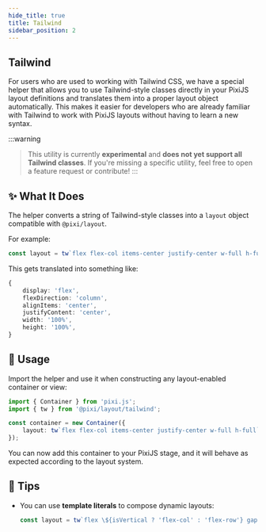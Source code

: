 ```yaml
---
hide_title: true
title: Tailwind
sidebar_position: 2
---
```


## Tailwind

For users who are used to working with Tailwind CSS, we have a special helper that allows you to use Tailwind-style classes directly in your PixiJS layout definitions and translates them into a proper layout object automatically. This makes it easier for developers who are already familiar with Tailwind to work with PixiJS layouts without having to learn a new syntax.

:::warning

> This utility is currently **experimental** and **does not yet support all Tailwind classes**. If you're missing a specific utility, feel free to open a feature request or contribute!
:::

## ✨ What It Does

The helper converts a string of Tailwind-style classes into a `layout` object compatible with `@pixi/layout`.

For example:

```ts
const layout = tw`flex flex-col items-center justify-center w-full h-full`;
```

This gets translated into something like:

```ts
{
    display: 'flex',
    flexDirection: 'column',
    alignItems: 'center',
    justifyContent: 'center',
    width: '100%',
    height: '100%',
}
```

## 🚀 Usage

Import the helper and use it when constructing any layout-enabled container or view:

```ts
import { Container } from 'pixi.js';
import { tw } from '@pixi/layout/tailwind';

const container = new Container({
    layout: tw`flex flex-col items-center justify-center w-full h-full`;
});
```

You can now add this container to your PixiJS stage, and it will behave as expected according to the layout system.

## 🧠 Tips

- You can use **template literals** to compose dynamic layouts:

    ```ts
    const layout = tw`flex \${isVertical ? 'flex-col' : 'flex-row'} gap-4`;
    ```